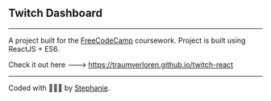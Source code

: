 ## Twitch Dashboard
---

A project built for the [FreeCodeCamp](https://www.freecodecamp.com/) coursework. Project is built using ReactJS + ES6.

Check it out here ---> https://traumverloren.github.io/twitch-react

---

Coded with 💚💙💜 by [Stephanie](https://traumverloren.github.io).
